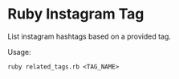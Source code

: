 # Ruby Instagram Tag

List instagram hashtags based on a provided tag.

Usage:

```
ruby related_tags.rb <TAG_NAME>
```
